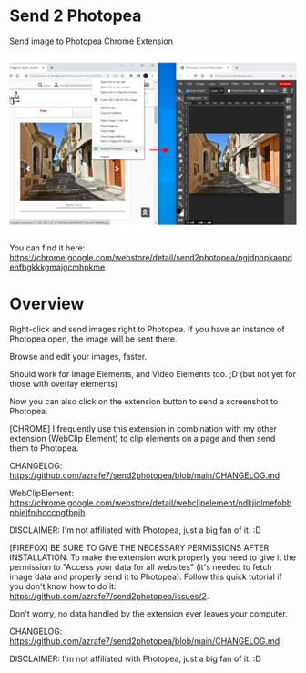 # Send 2 Photopea
Send image to Photopea Chrome Extension

![alt text](./webstore_assets/screenshot_01.png "Screenshot")

You can find it here: https://chrome.google.com/webstore/detail/send2photopea/ngjdphpkaopdenfbgkkkgmajgcmhpkme

# Overview
Right-click and send images right to Photopea.
If you have an instance of Photopea open, the image will be sent there.

Browse and edit your images, faster.

Should work for Image Elements, and Video Elements too. ;D
(but not yet for those with overlay elements)

Now you can also click on the extension button to send a screenshot to Photopea.

[CHROME]
I frequently use this extension in combination with my other extension (WebClip Element) to clip elements on a page and then send them to Photopea.

CHANGELOG: https://github.com/azrafe7/send2photopea/blob/main/CHANGELOG.md

WebClipElement: https://chrome.google.com/webstore/detail/webclipelement/ndkjiolmefobbpbiejfnihoccngfbpjh

DISCLAIMER: I'm not affiliated with Photopea, just a big fan of it. :D


[FIREFOX]
BE SURE TO GIVE THE NECESSARY PERMISSIONS AFTER INSTALLATION:
To make the extension work properly you need to give it the permission to "Access your data for all websites" (it's needed to fetch image data and properly send it to Photopea).
Follow this quick tutorial if you don't know how to do it: https://github.com/azrafe7/send2photopea/issues/2.

Don't worry, no data handled by the extension ever leaves your computer.

CHANGELOG: https://github.com/azrafe7/send2photopea/blob/main/CHANGELOG.md

DISCLAIMER: I'm not affiliated with Photopea, just a big fan of it. :D


